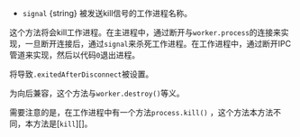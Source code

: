 <!-- YAML
added: v0.9.12
-->

* `signal` {string} 被发送kill信号的工作进程名称。

这个方法将会kill工作进程。在主进程中，通过断开与`worker.process`的连接来实现，一旦断开连接后，通过`signal`来杀死工作进程。在工作进程中，通过断开IPC管道来实现，然后以代码`0`退出进程。

将导致`.exitedAfterDisconnect`被设置。

为向后兼容，这个方法与`worker.destroy()`等义。

需要注意的是，在工作进程中有一个方法`process.kill()` ，这个方法本方法不同，本方法是[`kill`][]。

